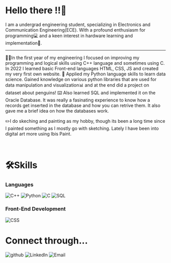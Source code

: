# Hello there !!👋


I am a undergrad engineering student, specializing in Electronics and Communication Engineering(ECE). With a profound enthusiasm for programming💻 and a keen interest in hardware learning and implementation🦿.   

-------

👩‍💻In the first year of my engineering I focused on improving my programming and logical skills using C++ language and sometimes using C. In 2022 I learned basic Front-end languages HTML, CSS, JS and created my very first own website. 
🐍 Applied my Python language skills to learn data science. Gained knowledge on various python libraries that are used for data manipulation and visualization📊 and at the end did a project on dataset about penguins!
⌨️ Also learned SQL and implemented it on the Oracle Database. It was really a fasinating experience to know how a records get inserted in the database and how you can retrive them. It also gave me a brief idea on how the databases work.

✏️I do skeching and painting as my hobby, though its been a long time since I painted something as I mostly go with sketching. Lately I have been into digital art more using Ibis Paint. 



</BR>

# 🛠️Skills


### Languages 

![C++](https://img.shields.io/badge/C++-8e7cc3?style=for-the-badge&logo=C++&logoColor=white)
![Python](https://img.shields.io/badge/Python-77c1d0?style=for-the-badge&logo=Python&logoColor=white)
![C](https://img.shields.io/badge/C-e87bb4?style=for-the-badge&logo=&logoColor=white)
![SQL](https://img.shields.io/badge/SQL-cdab46?style=for-the-badge&logo=SQL&logoColor=white)


### Front-End Development


![CSS](https://img.shields.io/badge/CSS-f05a4f?style=for-the-badge&logo=HTML&logoColor=white)



# Connect through...
![github](https://img.shields.io/badge/GitHub-000000?style=for-the-badge&logo=GitHub&logoColor=white)
![LinkedIn](https://img.shields.io/badge/LinkedIn-0e76a8?style=for-the-badge&logo=LinkedIn&logoColor=white)
![Email](https://img.shields.io/badge/E-mail-ff0000?style=for-the-badge&logo=E-mail&logoColor=white)

